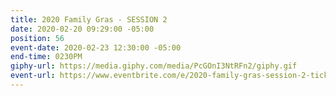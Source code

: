 ```yaml
---
title: 2020 Family Gras - SESSION 2
date: 2020-02-20 09:29:00 -05:00
position: 56
event-date: 2020-02-23 12:30:00 -05:00
end-time: 0230PM
giphy-url: https://media.giphy.com/media/PcGOnI3NtRFn2/giphy.gif
event-url: https://www.eventbrite.com/e/2020-family-gras-session-2-tickets-95760860311
---
```


